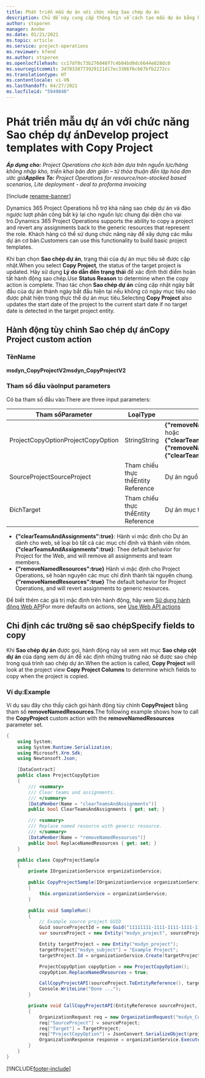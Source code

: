 ```yaml
---
title: Phát triển mẫu dự án với chức năng Sao chép dự án
description: Chủ đề này cung cấp thông tin về cách tạo mẫu dự án bằng hành động tùy chỉnh Sao chép dự án.
author: stsporen
manager: Annbe
ms.date: 01/21/2021
ms.topic: article
ms.service: project-operations
ms.reviewer: kfend
ms.author: stsporen
ms.openlocfilehash: cc17df0c73b276048f7c4b04bd9dc6644e828dc0
ms.sourcegitcommit: 3d78338773929121d17ec3386f6cb67bfb2272cc
ms.translationtype: HT
ms.contentlocale: vi-VN
ms.lasthandoff: 04/27/2021
ms.locfileid: "5949840"
---
```

# <a name="develop-project-templates-with-copy-project"></a><span data-ttu-id="d61f6-103">Phát triển mẫu dự án với chức năng Sao chép dự án</span><span class="sxs-lookup"><span data-stu-id="d61f6-103">Develop project templates with Copy Project</span></span>

<span data-ttu-id="d61f6-104">_**Áp dụng cho:** Project Operations cho kịch bản dựa trên nguồn lực/hàng không nhập kho, triển khai bản đơn giản – từ thỏa thuận đến lập hóa đơn ước giá_</span><span class="sxs-lookup"><span data-stu-id="d61f6-104">_**Applies To:** Project Operations for resource/non-stocked based scenarios, Lite deployment - deal to proforma invoicing_</span></span>

[!include [rename-banner](~/includes/cc-data-platform-banner.md)]

<span data-ttu-id="d61f6-105">Dynamics 365 Project Operations hỗ trợ khả năng sao chép dự án và đảo ngược lượt phân công bất kỳ lại cho nguồn lực chung đại diện cho vai trò.</span><span class="sxs-lookup"><span data-stu-id="d61f6-105">Dynamics 365 Project Operations supports the ability to copy a project and revert any assignments back to the generic resources that represent the role.</span></span> <span data-ttu-id="d61f6-106">Khách hàng có thể sử dụng chức năng này để xây dựng các mẫu dự án cơ bản.</span><span class="sxs-lookup"><span data-stu-id="d61f6-106">Customers can use this functionality to build basic project templates.</span></span>

<span data-ttu-id="d61f6-107">Khi bạn chọn **Sao chép dự án**, trạng thái của dự án mục tiêu sẽ được cập nhật.</span><span class="sxs-lookup"><span data-stu-id="d61f6-107">When you select **Copy Project**, the status of the target project is updated.</span></span> <span data-ttu-id="d61f6-108">Hãy sử dụng **Lý do dẫn đến trạng thái** để xác định thời điểm hoàn tất hành động sao chép.</span><span class="sxs-lookup"><span data-stu-id="d61f6-108">Use **Status Reason** to determine when the copy action is complete.</span></span> <span data-ttu-id="d61f6-109">Thao tác chọn **Sao chép dự án** cũng cập nhật ngày bắt đầu của dự án thành ngày bắt đầu hiện tại nếu không có ngày mục tiêu nào được phát hiện trong thực thể dự án mục tiêu.</span><span class="sxs-lookup"><span data-stu-id="d61f6-109">Selecting **Copy Project** also updates the start date of the project to the current start date if no target date is detected in the target project entity.</span></span>

## <a name="copy-project-custom-action"></a><span data-ttu-id="d61f6-110">Hành động tùy chỉnh Sao chép dự án</span><span class="sxs-lookup"><span data-stu-id="d61f6-110">Copy Project custom action</span></span> 

### <a name="name"></a><span data-ttu-id="d61f6-111">Tên</span><span class="sxs-lookup"><span data-stu-id="d61f6-111">Name</span></span> 

<span data-ttu-id="d61f6-112">**msdyn_CopyProjectV2**</span><span class="sxs-lookup"><span data-stu-id="d61f6-112">**msdyn_CopyProjectV2**</span></span>

### <a name="input-parameters"></a><span data-ttu-id="d61f6-113">Tham số đầu vào</span><span class="sxs-lookup"><span data-stu-id="d61f6-113">Input parameters</span></span>
<span data-ttu-id="d61f6-114">Có ba tham số đầu vào:</span><span class="sxs-lookup"><span data-stu-id="d61f6-114">There are three input parameters:</span></span>

| <span data-ttu-id="d61f6-115">Tham số</span><span class="sxs-lookup"><span data-stu-id="d61f6-115">Parameter</span></span>          | <span data-ttu-id="d61f6-116">Loại</span><span class="sxs-lookup"><span data-stu-id="d61f6-116">Type</span></span>   | <span data-ttu-id="d61f6-117">Giá trị</span><span class="sxs-lookup"><span data-stu-id="d61f6-117">Values</span></span>                                                   | 
|--------------------|--------|----------------------------------------------------------|
| <span data-ttu-id="d61f6-118">ProjectCopyOption</span><span class="sxs-lookup"><span data-stu-id="d61f6-118">ProjectCopyOption</span></span>  | <span data-ttu-id="d61f6-119">String</span><span class="sxs-lookup"><span data-stu-id="d61f6-119">String</span></span> | <span data-ttu-id="d61f6-120">**{"removeNamedResources":true}** hoặc **{"clearTeamsAndAssignments":true}**</span><span class="sxs-lookup"><span data-stu-id="d61f6-120">**{"removeNamedResources":true}** or **{"clearTeamsAndAssignments":true}**</span></span> |
| <span data-ttu-id="d61f6-121">SourceProject</span><span class="sxs-lookup"><span data-stu-id="d61f6-121">SourceProject</span></span>      | <span data-ttu-id="d61f6-122">Tham chiếu thực thể</span><span class="sxs-lookup"><span data-stu-id="d61f6-122">Entity Reference</span></span> | <span data-ttu-id="d61f6-123">Dự án nguồn</span><span class="sxs-lookup"><span data-stu-id="d61f6-123">Source Project</span></span> |
| <span data-ttu-id="d61f6-124">Đích</span><span class="sxs-lookup"><span data-stu-id="d61f6-124">Target</span></span>             | <span data-ttu-id="d61f6-125">Tham chiếu thực thể</span><span class="sxs-lookup"><span data-stu-id="d61f6-125">Entity Reference</span></span> | <span data-ttu-id="d61f6-126">Dự án mục tiêu</span><span class="sxs-lookup"><span data-stu-id="d61f6-126">Target Project</span></span> |


- <span data-ttu-id="d61f6-127">**{"clearTeamsAndAssignments":true}**: Hành vi mặc định cho Dự án dành cho web, sẽ loại bỏ tất cả các mục chỉ định và thành viên nhóm.</span><span class="sxs-lookup"><span data-stu-id="d61f6-127">**{"clearTeamsAndAssignments":true}**: Thee default behavior for Project for the Web, and will remove all assignments and team members.</span></span>
- <span data-ttu-id="d61f6-128">**{"removeNamedResources":true}** Hành vi mặc định cho Project Operations, sẽ hoàn nguyên các mục chỉ định thành tài nguyên chung.</span><span class="sxs-lookup"><span data-stu-id="d61f6-128">**{"removeNamedResources":true}** The default behavior for Project Operations, and will revert assignments to generic resources.</span></span>

<span data-ttu-id="d61f6-129">Để biết thêm các giá trị mặc định trên hành động, hãy xem [Sử dụng hành động Web API](/powerapps/developer/common-data-service/webapi/use-web-api-actions)</span><span class="sxs-lookup"><span data-stu-id="d61f6-129">For more defaults on actions, see [Use Web API actions](/powerapps/developer/common-data-service/webapi/use-web-api-actions)</span></span>

## <a name="specify-fields-to-copy"></a><span data-ttu-id="d61f6-130">Chỉ định các trường sẽ sao chép</span><span class="sxs-lookup"><span data-stu-id="d61f6-130">Specify fields to copy</span></span> 
<span data-ttu-id="d61f6-131">Khi **Sao chép dự án** được gọi, hành động này sẽ xem xét mục **Sao chép cột dự án** của dạng xem dự án để xác định những trường nào sẽ được sao chép trong quá trình sao chép dự án.</span><span class="sxs-lookup"><span data-stu-id="d61f6-131">When the action is called, **Copy Project** will look at the project view **Copy Project Columns** to determine which fields to copy when the project is copied.</span></span>


### <a name="example"></a><span data-ttu-id="d61f6-132">Ví dụ:</span><span class="sxs-lookup"><span data-stu-id="d61f6-132">Example</span></span>
<span data-ttu-id="d61f6-133">Ví dụ sau đây cho thấy cách gọi hành động tùy chỉnh **CopyProject** bằng tham số **removeNamedResources**.</span><span class="sxs-lookup"><span data-stu-id="d61f6-133">The following example shows how to call the **CopyProject** custom action with the **removeNamedResources** parameter set.</span></span>
```C#
{
    using System;
    using System.Runtime.Serialization;
    using Microsoft.Xrm.Sdk;
    using Newtonsoft.Json;

    [DataContract]
    public class ProjectCopyOption
    {
        /// <summary>
        /// Clear teams and assignments.
        /// </summary>
        [DataMember(Name = "clearTeamsAndAssignments")]
        public bool ClearTeamsAndAssignments { get; set; }

        /// <summary>
        /// Replace named resource with generic resource.
        /// </summary>
        [DataMember(Name = "removeNamedResources")]
        public bool ReplaceNamedResources { get; set; }
    }

    public class CopyProjectSample
    {
        private IOrganizationService organizationService;

        public CopyProjectSample(IOrganizationService organizationService)
        {
            this.organizationService = organizationService;
        }

        public void SampleRun()
        {
            // Example source project GUID
            Guid sourceProjectId = new Guid("11111111-1111-1111-1111-111111111111");
            var sourceProject = new Entity("msdyn_project", sourceProjectId);

            Entity targetProject = new Entity("msdyn_project");
            targetProject["msdyn_subject"] = "Example Project";
            targetProject.Id = organizationService.Create(targetProject);

            ProjectCopyOption copyOption = new ProjectCopyOption();
            copyOption.ReplaceNamedResources = true;

            CallCopyProjectAPI(sourceProject.ToEntityReference(), targetProject.ToEntityReference(), copyOption);
            Console.WriteLine("Done ...");
        }

        private void CallCopyProjectAPI(EntityReference sourceProject, EntityReference TargetProject, ProjectCopyOption projectCopyOption)
        {
            OrganizationRequest req = new OrganizationRequest("msdyn_CopyProjectV2");
            req["SourceProject"] = sourceProject;
            req["Target"] = TargetProject;
            req["ProjectCopyOption"] = JsonConvert.SerializeObject(projectCopyOption);
            OrganizationResponse response = organizationService.Execute(req);
        }
    }
}
```


[!INCLUDE[footer-include](../includes/footer-banner.md)]